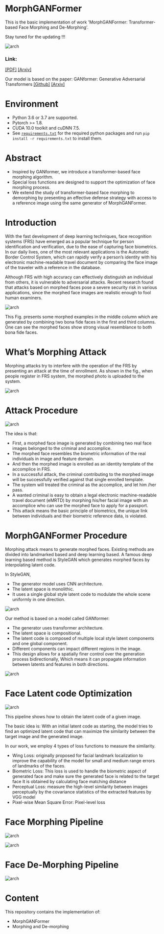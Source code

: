 # MorphGANFormer
This is the basic implementation of work 'MorphGANFormer: Transformer-based Face Morphing and De-Morphing'.

Stay tuned for the updating !!!

![arch](fig/Morph_latentvs2.png)

### Link: 
[[PDF]](https://arxiv.org/pdf/2302.09404.pdf)
[[Arxiv]](https://arxiv.org/abs/2302.09404)

Our model is based on the paper:  GANformer: Generative Adversarial Transformers 
[[Github]](https://github.com/dorarad/gansformer)
[[Arxiv]](https://arxiv.org/abs/2103.01209)

# Environment
- Python 3.6 or 3.7 are supported.
- Pytorch >= 1.8.
- CUDA 10.0 toolkit and cuDNN 7.5.
- See [`requirements.txt`](requirements.txt) for the required python packages and run `pip install -r requirements.txt` to install them.

# Abstract
* Inspired by GANformer, we introduce a transformer-based face morphing algorithm. 
* Special loss functions are designed to support the optimization of face morphing process. 
* We extend the study of transformer-based face morphing to demorphing by presenting an effective defense strategy with access to a reference image using the same generator of MorphGANFormer. 

# Introduction
With the fast development of deep learning techniques, face recognition systems (FRS) have emerged as a popular technique for person identification and verification, due to the ease of capturing face biometrics. In our daily lives, one of the most relevant applications is the Automatic Border Control System, which can rapidly verify a person’s identity with his electronic machine-readable travel document by comparing the face image of the traveler with a reference in the database. 

Although FRS with high accuracy can effectively distinguish an individual from others, it is vulnerable to adversarial attacks. 
Recent research found that attacks based on morphed faces pose a severe security risk in various applications, since the morphed face images are realistic enough to fool human examiners. 

![arch](fig/morph.png)

This Fig. presents some morphed examples in the middle column which are generated by combining two bona fide faces in the first and third columns. One can see the morphed faces show strong visual resemblance to both bona fide faces.

# What’s Morphing Attack
Morphing attacks try to interfere with the operation of the FRS by presenting an attack at the time of enrollment. As shown in the fig., when people register in FRS system, the morphed photo is uploaded to the system.

![arch](fig/attack.png)

# Attack Procedure

![arch](fig/procedure.png)

The idea is that: 
* First, a morphed face image is generated by combining two real face images belonged to the criminal and accomplice. 
* The morphed face resembles the biometric information of the real individuals in image and feature domain.
* And then the morphed image is enrolled as an identity template of the accomplice in FRS.
* In a successful attack, the criminal contributing to the morphed image will be successfully verified against that single enrolled template. 
* The system will treated the criminal as the accomplice, and let him /her pass.
* A wanted criminal is easy to obtain a legal electronic machine-readable travel document (eMRTD) by morphing his/her facial image with an accomplice who can use the morphed face to apply for a passport.
* This attack means the basic principle of biometrics, the unique link between individuals and their biometric reference data, is violated. 

# MorphGANFormer Procedure

Morphing attack means to generate morphed faces. Existing methods are divided into landmarked based and deep learning based. A famous deep learning based method is StyleGAN which generates morphed faces by interpolating latent code.

In StyleGAN, 
* The generator model uses CNN architecture.
* The latent space is monolithic.
* It uses a single global style latent code to modulate the whole scene uniformly in one direction.
  
![arch](fig/model.png)

Our method is based on a model called GANformer:
* The generator uses transformer architecture.
* The latent space is compositional.
* The latent code is composed of multiple local style latent components and one global component.
* Different components can impact different regions in the image.
* This design allows for a spatially finer control over the generation process bidirectionally, Which means it can propagate information between latents and features in both directions.

![arch](fig/arch.png)

# Face Latent code Optimization
![arch](fig/Morph_latentcode.png)

This pipeline shows how to obtain the latent code of a given image.

The basic idea is: With an initial latent code as starting, the model tries to find an optimized latent code that can maximize the similarity between the target image and the generated image. 

In our work, we employ 4 types of loss functions to measure the similarity.
* Wing Loss: 
originally proposed for facial landmark localization
to improve the capability of the model for small and medium range errors of landmarks of the faces.
* Biometric Loss:
This loss is used to handle the biometric aspect of generated face 
and make sure the generated face is related to the target face
It is obtained by calculating face matching distance
* Perceptual Loss:
measure the high-level similarity between images perceptually
by the covariance statistics of the extracted features by VGG model
* Pixel-wise Mean Square Error:
Pixel-level loss

# Face Morphing Pipeline
![arch](fig/Morph_pipeline.png)

![arch](fig/result.png)

# Face De-Morphing Pipeline
![arch](fig/Morph_demorph_pipeline.png)

# Content
This repository contains the implementation of:
* MorphGANFormer 
* Morphing and De-morphing
